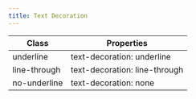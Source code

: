 ```yaml
---
title: Text Decoration
---
```


| Class       | Properties               |
| ----------- | ------------------------ |
| underline | text-decoration: underline |
| line-through | text-decoration: line-through |
| no-underline | text-decoration: none |